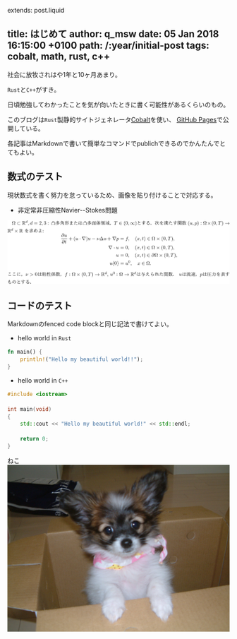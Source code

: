 extends: post.liquid

title: はじめて
author: q_msw
date: 05 Jan 2018 16:15:00 +0100
path: /:year/initial-post
tags: cobalt, math, rust, c++
---

社会に放牧されはや1年と10ヶ月あまり。

`Rust`と`C++`がすき。

日頃勉強してわかったことを気が向いたときに書く可能性があるくらいのもの。

このブログは`Rust`製静的サイトジェネレータ[Cobalt](https://github.com/cobalt-org/cobalt.rs)を使い、
[GitHub Pages](https://pages.github.com)で公開している。

各記事はMarkdownで書いて簡単なコマンドでpublichできるのでかんたんでとてもよい。


## 数式のテスト
現状数式を書く努力を怠っているため、画像を貼り付けることで対応する。

- 非定常非圧縮性Navier--Stokes問題
<img alt="Navier--Stokes equation" src="/img/posts/initial-post/ns.png" />


## コードのテスト
Markdownのfenced code blockと同じ記法で書けてよい。

- hello world in `Rust`
```rust
fn main() {
    println!("Hello my beautiful world!!");
}
```

- hello world in `C++`
```cpp
#include <iostream>

int main(void)
{
    std::cout << "Hello my beautiful world!" << std::endl;

    return 0;
}
```

ねこ
<img class="about-icon" alt="inu" src="/img/initial-candy.jpg" />
